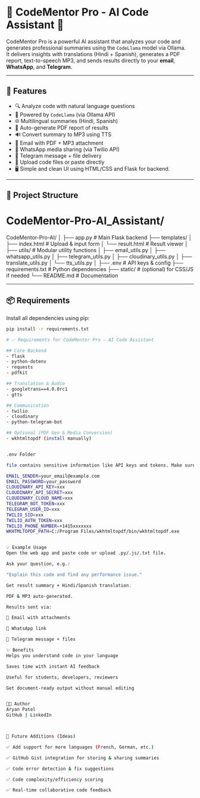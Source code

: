 # 🧠 CodeMentor Pro - AI Code Assistant 🚀

CodeMentor Pro is a powerful AI assistant that analyzes your code and generates professional summaries using the `CodeLlama` model via Ollama.  
It delivers insights with translations (Hindi + Spanish), generates a PDF report, text-to-speech MP3, and sends results directly to your **email**, **WhatsApp**, and **Telegram**.

---

## 🚀 Features

- 🔍 Analyze code with natural language questions
- 🧠 Powered by `CodeLlama` (via Ollama API)
- 🌐 Multilingual summaries (Hindi, Spanish)
- 📄 Auto-generate PDF report of results
- 🔊 Convert summary to MP3 using TTS
- 📧 Email with PDF + MP3 attachment
- 📱 WhatsApp media sharing (via Twilio API)
- 📲 Telegram message + file delivery
- 🧾 Upload code files or paste directly
- 🖥️ Simple and clean UI using HTML/CSS and Flask for backend.

---

## 🔧 Project Structure

# CodeMentor-Pro-AI_Assistant/
CodeMentor-Pro-AI/
│
├── app.py                         # Main Flask backend
├── templates/
│   ├── index.html                 # Upload & input form
│   └── result.html                # Result viewer
│
├── utils/                         # Modular utility functions
│   ├── email_utils.py
│   ├── whatsapp_utils.py
│   ├── telegram_utils.py
│   ├── cloudinary_utils.py
│   ├── translate_utils.py
│   └── tts_utils.py
│
├── .env                           # API keys & config
├── requirements.txt               # Python dependencies
├── static/                        # (optional) for CSS/JS if needed
└── README.md                      # Documentation



---

## 📦 Requirements

Install all dependencies using pip:

```bash
pip install -r requirements.txt

# ✅ Requirements for CodeMentor Pro – AI Code Assistant

## Core Backend
- flask
- python-dotenv
- requests
- pdfkit

## Translation & Audio
- googletrans==4.0.0rc1
- gtts

## Communication
- twilio
- cloudinary
- python-telegram-bot

## Optional (PDF Gen & Media Conversion)
- wkhtmltopdf (install manually)


.env Folder

file contains sensitive information like API keys and tokens. Make sure to add your own credentials there.

EMAIL_SENDER=your_email@example.com
EMAIL_PASSWORD=your_password
CLOUDINARY_API_KEY=xxx
CLOUDINARY_API_SECRET=xxx
CLOUDINARY_CLOUD_NAME=xxx
TELEGRAM_BOT_TOKEN=xxx
TELEGRAM_USER_ID=xxx
TWILIO_SID=xxx
TWILIO_AUTH_TOKEN=xxx
TWILIO_PHONE_NUMBER=+1415xxxxxxx
WKHTMLTOPDF_PATH=C:/Program Files/wkhtmltopdf/bin/wkhtmltopdf.exe


💡 Example Usage
Open the web app and paste code or upload .py/.js/.txt file.

Ask your question, e.g.:

"Explain this code and find any performance issue."

Get result summary + Hindi/Spanish translation.

PDF & MP3 auto-generated.

Results sent via:

📧 Email with attachments

📱 WhatsApp link

📲 Telegram message + files

✨ Benefits
Helps you understand code in your language

Saves time with instant AI feedback

Useful for students, developers, reviewers

Get document-ready output without manual editing


👨‍💻 Author
Aryan Patel
GitHub | LinkedIn



🔮 Future Additions (Ideas)

✅ Add support for more languages (French, German, etc.)

✅ GitHub Gist integration for storing & sharing summaries

✅ Code error detection & fix suggestions

✅ Code complexity/efficiency scoring

✅ Real-time collaborative code feedback